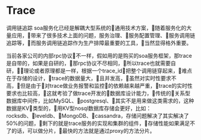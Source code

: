 # Trace

调用链追踪
soa服务化已经是解耦大型系统的通用技术方案，随着服务化的大量应用，带来了很多技术上面的问题，服务治理、服务配置管理、服务调用链追踪等，而服务调用链追踪作为生产排障最重要的工具，当然显得格外重要。

当前各家公司的内部rpc协议不一样，假如用的是购买的soa服务框架，那trace是自带的，如果是自研的，那rpc协议不尽相同，所以trace也就需要自研，理论或者原理都是一样，根据一个trace_id把整个调用链穿起来，难点在于存储的设计，trace的数据量大，且并发高，虽然对实时性要求不高，但是由于对trace做业务报警和监控的依赖越来越严重，trace的实时性要求也比较高，这就考验了做trace开发的数据库设计能力，传统的关系型数据库中间件，比如MySQL、postgresql、其实不是用来做这类需求的，这种数据是KV类型的，用KV型nosql数据库存储会更好，比如：rocksdb、leveldb、MongoDB、cassandra，存储问题解决了其实解决了50%的问题，剩下的就是trace服务的实现和集群的组件，存储性能如果满足不了的话，可以做分片，最快的方法就是通过proxy的方法分片。
